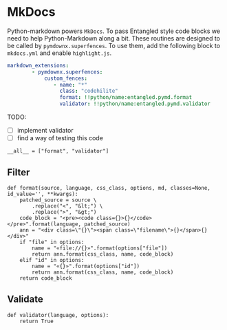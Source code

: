 # MkDocs
Python-markdown powers `MkDocs`. To pass Entangled style code blocks we need to help Python-Markdown along a bit. These routines are designed to be called by `pymdownx.superfences`. To use them, add the following block to `mkdocs.yml` and enable `highlight.js`.

```yaml
markdown_extensions:
        - pymdownx.superfences:
            custom_fences:
               - name: "*"
                 class: "codehilite"
                 format: !!python/name:entangled.pymd.format
                 validator: !!python/name:entangled.pymd.validator
```

TODO:

- [ ] implement validator
- [ ] find a way of testing this code

``` {.python file=entangled/pymd/__init__.py #pymd}
__all__ = ["format", "validator"]
```

## Filter

``` {.python #pymd}
def format(source, language, css_class, options, md, classes=None, id_value='', **kwargs):
    patched_source = source \
        .replace("<", "&lt;") \
        .replace(">", "&gt;")
    code_block = "<pre><code class={}>{}</code></pre>".format(language, patched_source)
    ann = "<div class=\"{}\"><span class=\"filename\">{}</span>{}</div>"
    if "file" in options:
        name = "«file://{}»".format(options["file"])
        return ann.format(css_class, name, code_block)
    elif "id" in options:
        name = "«{}»".format(options["id"])
        return ann.format(css_class, name, code_block)
    return code_block
```

## Validate

``` {.python #pymd}
def validator(language, options):
    return True
```

